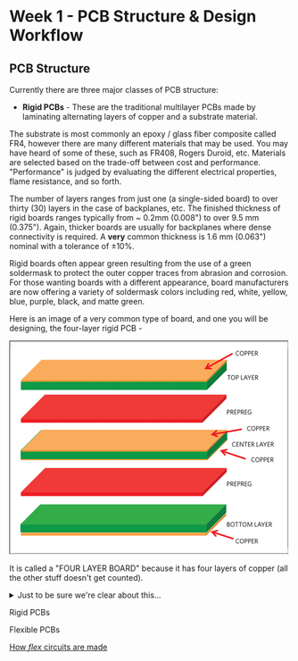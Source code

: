 # Week 1 - PCB Structure & Design Workflow

## PCB Structure
Currently there are three major classes of PCB structure:

* __Rigid PCBs__ - These are the traditional multilayer PCBs made by laminating alternating layers of copper and a substrate material.

The substrate is most commonly an epoxy / glass fiber composite called FR4, however there are many different materials that may be used. You may have heard of some of these, such as FR408, Rogers Duroid, etc. Materials are selected based on the trade-off between cost and performance. "Performance" is judged by evaluating the different electrical properties, flame resistance, and so forth.

The number of layers ranges from just one (a single-sided board) to over thirty (30) layers in the case of backplanes, etc. The finished thickness of rigid boards ranges typically from ~ 0.2mm (0.008") to over 9.5 mm (0.375"). Again, thicker boards are usually for backplanes where dense connectivity is required. A **very** common thickness is 1.6 mm (0.063") nominal with a tolerance of ±10%.

Rigid boards often appear green resulting from the use of a green soldermask to protect the outer copper traces from abrasion and corrosion. For those wanting boards with a different appearance, board manufacturers are now offering a variety of soldermask colors including red, white, yellow, blue, purple, black, and matte green.

Here is an image of a very common type of board, and one you will be designing, the four-layer rigid PCB -

<img src="../Week_1/Images/4-layer.png" width="500"/>

It is called a "FOUR LAYER BOARD" because it has four layers of copper (all the other stuff doesn't get counted).

<details>
  <summary>Just to be sure we're clear about this...</summary>
  FOR A "FOUR" LAYER BOARD WE NEED:
  
 1. Top Silkscreen ---------------------------------------> (Gerber file)
 1. Top Soldermask ---------------------------------------> (Gerber file)
 3.  Top Copper -------------------------------------------> (Gerber file)
 4.  Inner Layer #1 ---------------------------------------> (Gerber file)
 5.  Inner Layer #2 ---------------------------------------> (Gerber file)
 6.  Bottom Copper ----------------------------------------> (Gerber file)
 7.  Bottom Soldermask ------------------------------------> (Gerber file)
 8.  Bottom Silkscreen ------------------------------------> (Gerber file)
 9.  NC Drill file for Plated Through Holes (PTH) ---------> (Excellon file)
10.  NC Drill file for Non-Plated Through Holes (NPTH) ----> (Excellon file)
11.  FAB Drawing (usually .pdf file) that specifies stackup, dimensions, tolerances, etc.

</details>

Rigid PCBs

Flexible PCBs

[How *flex* circuits are made](https://www.youtube.com/watch?v=C-2ysGoCRoo)

